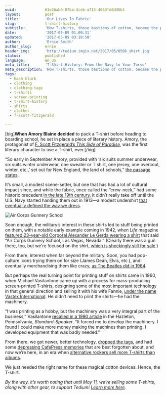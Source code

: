 ```yaml
---
uuid:             61e26ab0-07ba-4ceb-a715-4063fd6d45b4
layout:           post
title:            'Our Lives In Fabric'
slug:             t-shirt-history
subtitle:         'How T-shirts, those bastions of cotton, became the perfect way to wear our feelings, along with the easiest way to get dressed in the morning.'
date:             '2017-05-09 01:00:31'
updated:          '2017-05-09 03:10:50'
author:           'Ernie Smith'
author_slug:      ernie
header_img:       'http://tedium.imgix.net/2017/05/0508_shirt.jpg'
status:           published
language:         en_US
meta_title:       'T-Shirt History: From the Navy to Your Torso'
meta_description: 'How T-shirts, those bastions of cotton, became the perfect way to wear our feelings, along with the easiest way to get dressed in the morning.'
tags:
  - hash-blurb
  - clothing
  - clothing-tags
  - t-shirts
  - screen-printing
  - t-shirt-history
  - shirts
  - clothes
  - f-scott-fitzgerald

---
```


[big]**When Amory Blaine decided** to pack a T-shirt before heading to boarding school, he set in place a piece of literary history. Amory, the protagonist of [F. Scott Fitzgerald’s *This Side of Paradise*](http://amzn.to/2pYazZ7), was the first literary character to use a T-shirt, ever.[/big]

“So early in September Amory, provided with ‘six suits summer underwear, six suits winter underwear, one sweater or T shirt, one jersey, one overcoat, winter, etc.,’ set out for New England, the land of schools,” [the passage states](https://books.google.com/books?id=cJ9aAAAAMAAJ&pg=PA23).

It’s small, a modest scene-setter, but one that has had a lot of cultural impact since, and while the fabric, once called the “crew-neck,” had some historic precedent [in the late 19th century](http://www.nytimes.com/2013/09/22/magazine/who-made-that-t-shirt.html), it didn’t really take off until the U.S. Navy started handing them out in 1913—a modest undershirt [that eventually defined the way we dress](https://www.thestar.com/life/fashion_style/2013/08/02/the_tshirt_turns_100.html).

![Air Corps Gunnery School](http://res.cloudinary.com/tedium/image/upload/v1494297254/ge1pfv8s0a4vn3tofgr1.jpg)

Soon enough, the military’s interest in these shirts led to stuff being printed on them, with a notable early example coming in 1942, when *Life* magazine [featured 23-year-old Corporal Alexander Le Gerda wearing a shirt](https://thecavenderdiary.com/2014/02/03/life-magazine-july-13-1942/) that said “Air Corps Gunnery School, Las Vegas, Nevada.” (Clearly there was a gun there, too, but we're focused on the shirt, [which is shockingly still for sale](http://amzn.to/2petgIU).)

From there, interest when far beyond the military. Soon, you had pop-culture icons trying them on for size (James Dean, Elvis, etc.), and eventually merchandising them like crazy, [as The Beatles did in 1964](https://www.newspapers.com/clip/10859583/).

But perhaps the real turning point for printing stuff on shirts came in 1960, when Michael Vasilantone came up with a process for mass-producing screen-printed T-shirts, designing some of the most important technology in that general direction and selling it with his wife Fannie, [under the name Vastex International](http://www.vastex.com/About-Us/About-Us.php). He didn’t need to print the shirts—he had the machinery.

“I was printing as a hobby, but the machinery was a very integral part of the business,” Vasilantone [recalled in a 1990 article](https://www.newspapers.com/clip/10860189/) in the Hazleton, Pennsylvania, *Standard-Speaker*. “It forced me to develop the machinery. I found I could make more money making the machines than printing. I developed equipment that was badly needed.”

From there, we got newer, better technology, [dropped the tags](http://tedium.co/2016/05/31/clothing-tags-why-they-exist/), and had some [depressing CafePress memories](https://www.techdirt.com/articles/20150917/11350332285/ben-carsons-lawyer-threatens-cafepress-because-ben-carson-supporters-are-creating-t-shirts-supporting-carson.shtml) that are best forgotten about, and now we’re here, in an era when [alternative rockers sell more T-shirts than albums](http://www.digitalmusicnews.com/2014/09/09/youre-selling-t-shirts-genre/).

We just needed the right name for these magical cotton devices. Hence, the T-shirt.

*By the way, it’s worth noting that until May 11, we’re selling some T-shirts, along with other gear, to support Tedium! [Learn more here](https://vacord.com/tedium/).*
